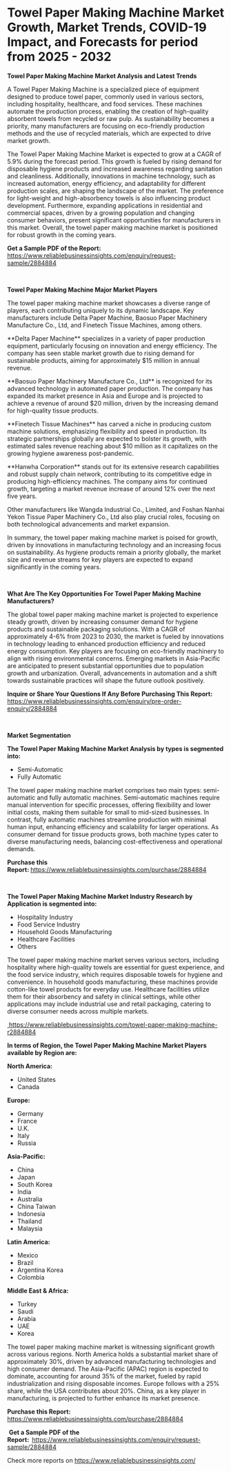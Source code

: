 <p><h1>Towel Paper Making Machine Market Growth, Market Trends, COVID-19 Impact, and Forecasts for period from 2025 - 2032</h1></p><p><strong>Towel Paper Making Machine Market Analysis and Latest Trends</strong></p>
<p><p>A Towel Paper Making Machine is a specialized piece of equipment designed to produce towel paper, commonly used in various sectors, including hospitality, healthcare, and food services. These machines automate the production process, enabling the creation of high-quality absorbent towels from recycled or raw pulp. As sustainability becomes a priority, many manufacturers are focusing on eco-friendly production methods and the use of recycled materials, which are expected to drive market growth.</p><p>The Towel Paper Making Machine Market is expected to grow at a CAGR of 5.9% during the forecast period. This growth is fueled by rising demand for disposable hygiene products and increased awareness regarding sanitation and cleanliness. Additionally, innovations in machine technology, such as increased automation, energy efficiency, and adaptability for different production scales, are shaping the landscape of the market. The preference for light-weight and high-absorbency towels is also influencing product development. Furthermore, expanding applications in residential and commercial spaces, driven by a growing population and changing consumer behaviors, present significant opportunities for manufacturers in this market. Overall, the towel paper making machine market is positioned for robust growth in the coming years.</p></p>
<p><strong>Get a Sample PDF of the Report:&nbsp;</strong> <a href="https://www.reliablebusinessinsights.com/enquiry/request-sample/2884884?utm_campaign=3278&utm_medium=2&utm_source=Github&utm_content=ia&utm_term=13032025&utm_id=towel-paper-making-machine">https://www.reliablebusinessinsights.com/enquiry/request-sample/2884884</a></p>
<p>&nbsp;</p>
<p><strong>Towel Paper Making Machine Major Market Players</strong></p>
<p><p>The towel paper making machine market showcases a diverse range of players, each contributing uniquely to its dynamic landscape. Key manufacturers include Delta Paper Machine, Baosuo Paper Machinery Manufacture Co., Ltd, and Finetech Tissue Machines, among others.</p><p>**Delta Paper Machine** specializes in a variety of paper production equipment, particularly focusing on innovation and energy efficiency. The company has seen stable market growth due to rising demand for sustainable products, aiming for approximately $15 million in annual revenue.</p><p>**Baosuo Paper Machinery Manufacture Co., Ltd** is recognized for its advanced technology in automated paper production. The company has expanded its market presence in Asia and Europe and is projected to achieve a revenue of around $20 million, driven by the increasing demand for high-quality tissue products.</p><p>**Finetech Tissue Machines** has carved a niche in producing custom machine solutions, emphasizing flexibility and speed in production. Its strategic partnerships globally are expected to bolster its growth, with estimated sales revenue reaching about $10 million as it capitalizes on the growing hygiene awareness post-pandemic.</p><p>**Hanwha Corporation** stands out for its extensive research capabilities and robust supply chain network, contributing to its competitive edge in producing high-efficiency machines. The company aims for continued growth, targeting a market revenue increase of around 12% over the next five years.</p><p>Other manufacturers like Wangda Industrial Co., Limited, and Foshan Nanhai Yekon Tissue Paper Machinery Co., Ltd also play crucial roles, focusing on both technological advancements and market expansion.</p><p>In summary, the towel paper making machine market is poised for growth, driven by innovations in manufacturing technology and an increasing focus on sustainability. As hygiene products remain a priority globally, the market size and revenue streams for key players are expected to expand significantly in the coming years.</p></p>
<p>&nbsp;</p>
<p><strong>What Are The Key Opportunities For Towel Paper Making Machine Manufacturers?</strong></p>
<p><p>The global towel paper making machine market is projected to experience steady growth, driven by increasing consumer demand for hygiene products and sustainable packaging solutions. With a CAGR of approximately 4-6% from 2023 to 2030, the market is fueled by innovations in technology leading to enhanced production efficiency and reduced energy consumption. Key players are focusing on eco-friendly machinery to align with rising environmental concerns. Emerging markets in Asia-Pacific are anticipated to present substantial opportunities due to population growth and urbanization. Overall, advancements in automation and a shift towards sustainable practices will shape the future outlook positively.</p></p>
<p><strong>Inquire or Share Your Questions If Any Before Purchasing This Report:</strong> <a href="https://www.reliablebusinessinsights.com/enquiry/pre-order-enquiry/2884884?utm_campaign=3278&utm_medium=2&utm_source=Github&utm_content=ia&utm_term=13032025&utm_id=towel-paper-making-machine">https://www.reliablebusinessinsights.com/enquiry/pre-order-enquiry/2884884</a></p>
<p>&nbsp;</p>
<p><strong>Market Segmentation</strong></p>
<p><strong>The Towel Paper Making Machine Market Analysis by types is segmented into:</strong></p>
<p><ul><li> Semi-Automatic</li><li>Fully Automatic </li></ul></p>
<p><p>The towel paper making machine market comprises two main types: semi-automatic and fully automatic machines. Semi-automatic machines require manual intervention for specific processes, offering flexibility and lower initial costs, making them suitable for small to mid-sized businesses. In contrast, fully automatic machines streamline production with minimal human input, enhancing efficiency and scalability for larger operations. As consumer demand for tissue products grows, both machine types cater to diverse manufacturing needs, balancing cost-effectiveness and operational demands.</p></p>
<p><strong>Purchase this Report:&nbsp;</strong><a href="https://www.reliablebusinessinsights.com/purchase/2884884?utm_campaign=3278&utm_medium=2&utm_source=Github&utm_content=ia&utm_term=13032025&utm_id=towel-paper-making-machine">https://www.reliablebusinessinsights.com/purchase/2884884</a></p>
<p>&nbsp;</p>
<p><strong>The Towel Paper Making Machine Market Industry Research by Application is segmented into:</strong></p>
<p><ul><li> Hospitality Industry</li><li>Food Service Industry</li><li>Household Goods Manufacturing</li><li>Healthcare Facilities</li><li>Others </li></ul></p>
<p><p>The towel paper making machine market serves various sectors, including hospitality where high-quality towels are essential for guest experience, and the food service industry, which requires disposable towels for hygiene and convenience. In household goods manufacturing, these machines provide cotton-like towel products for everyday use. Healthcare facilities utilize them for their absorbency and safety in clinical settings, while other applications may include industrial use and retail packaging, catering to diverse consumer needs across multiple markets.</p></p>
<p><a href="https://www.reliablebusinessinsights.com/towel-paper-making-machine-r2884884?utm_campaign=3278&utm_medium=2&utm_source=Github&utm_content=ia&utm_term=13032025&utm_id=towel-paper-making-machine">&nbsp;https://www.reliablebusinessinsights.com/towel-paper-making-machine-r2884884</a></p>
<p><strong>In terms of Region, the Towel Paper Making Machine Market Players available by Region are:</strong></p>
<p>
    <p> <strong> North America: </strong>
        <ul>
            <li>United States</li>
            <li>Canada</li>
        </ul>
        </p> 
    <p> <strong> Europe: </strong>
        <ul>
            <li>Germany</li>
            <li>France</li>
            <li>U.K.</li>
            <li>Italy</li>
            <li>Russia</li>
        </ul>
        </p> 
    <p> <strong> Asia-Pacific: </strong>
        <ul>
            <li>China</li>
            <li>Japan</li>
            <li>South Korea</li>
            <li>India</li>
            <li>Australia</li>
            <li>China Taiwan</li>
            <li>Indonesia</li>
            <li>Thailand</li>
            <li>Malaysia</li>
        </ul>
        </p> 
    <p> <strong> Latin America: </strong>
        <ul>
            <li>Mexico</li>
            <li>Brazil</li>
            <li>Argentina Korea</li>
            <li>Colombia</li>
        </ul>
        </p> 
    <p> <strong> Middle East & Africa: </strong>
        <ul>
            <li>Turkey</li>
            <li>Saudi</li>
            <li>Arabia</li>
            <li>UAE</li>
            <li>Korea</li>
        </ul>
    </p>
    </p>
<p><p>The towel paper making machine market is witnessing significant growth across various regions. North America holds a substantial market share of approximately 30%, driven by advanced manufacturing technologies and high consumer demand. The Asia-Pacific (APAC) region is expected to dominate, accounting for around 35% of the market, fueled by rapid industrialization and rising disposable incomes. Europe follows with a 25% share, while the USA contributes about 20%. China, as a key player in manufacturing, is projected to further enhance its market presence.</p></p>
<p><strong>Purchase this Report: </strong><a href="https://www.reliablebusinessinsights.com/purchase/2884884?utm_campaign=3278&utm_medium=2&utm_source=Github&utm_content=ia&utm_term=13032025&utm_id=towel-paper-making-machine">https://www.reliablebusinessinsights.com/purchase/2884884</a></p>
<p>&nbsp;<strong>Get a Sample PDF of the Report:&nbsp;&nbsp;</strong><a href="https://www.reliablebusinessinsights.com/enquiry/request-sample/2884884?utm_campaign=3278&utm_medium=2&utm_source=Github&utm_content=ia&utm_term=13032025&utm_id=towel-paper-making-machine">https://www.reliablebusinessinsights.com/enquiry/request-sample/2884884</a></p>
<p><strong></strong></p>
<p>Check more reports on <a href="https://www.reliablebusinessinsights.com/?utm_campaign=3278&utm_medium=2&utm_source=Github&utm_content=ia&utm_term=13032025&utm_id=towel-paper-making-machine">https://www.reliablebusinessinsights.com/</a></p>